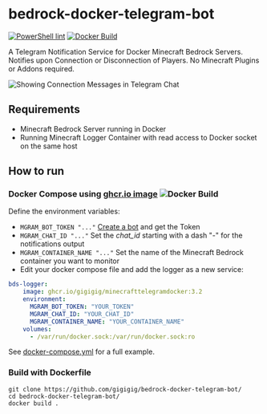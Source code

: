 # bedrock-docker-telegram-bot
[![PowerShell lint](https://github.com/gigigig/bedrock-docker-telegram-bot/actions/workflows/ps-linter.yml/badge.svg)](https://github.com/gigigig/bedrock-docker-telegram-bot/actions/workflows/ps-linter.yml)
[![Docker Build](https://github.com/gigigig/bedrock-docker-telegram-bot/actions/workflows/docker-publish.yml/badge.svg)](https://github.com/gigigig/bedrock-docker-telegram-bot/actions/workflows/docker-publish.yml)

A Telegram Notification Service for Docker Minecraft Bedrock Servers.
Notifies upon Connection or Disconnection of Players. 
No Minecraft Plugins or Addons required. 

![Showing Connection Messages in Telegram Chat](../main/message.PNG)

## Requirements
- Minecraft Bedrock Server running in Docker
- Running Minecraft Logger Container with read access to Docker socket on the same host

## How to run
### Docker Compose using [ghcr.io image](https://github.com/users/gigigig/packages/container/package/minecrafttelegramdocker) ![Docker Build](https://github.com//gigigig/bedrock-docker-telegram-bot/actions/workflows/docker-publish.yml/badge.svg)
Define the environment variables:
 - ``` MGRAM_BOT_TOKEN "..." ``` [Create a bot](https://core.telegram.org/bots/tutorial#obtain-your-bot-token) and get the Token
 - ``` MGRAM_CHAT_ID "..." ```  Set the _chat_id_ starting with a dash "-" for the notifications output 
 - ``` MGRAM_CONTAINER_NAME "..." ``` Set the name of the Minecraft Bedrock container you want to monitor
 - Edit your docker compose file and add the logger as a new service:

```yaml
bds-logger:
    image: ghcr.io/gigigig/minecrafttelegramdocker:3.2
    environment:
      MGRAM_BOT_TOKEN: "YOUR_TOKEN"
      MGRAM_CHAT_ID: "YOUR_CHAT_ID"
      MGRAM_CONTAINER_NAME: "YOUR_CONTAINER_NAME"
    volumes:
      - /var/run/docker.sock:/var/run/docker.sock:ro
```
See [docker-compose.yml](../main/docker-compose.yml) for a full example. 

### Build with Dockerfile
```Shell
git clone https://github.com/gigigig/bedrock-docker-telegram-bot/
cd bedrock-docker-telegram-bot/
docker build .
```



